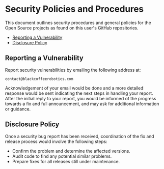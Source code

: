 # Security Policies and Procedures

This document outlines security procedures and general policies for the Open Source projects as found on this user's GitHub repositories.

  * [Reporting a Vulnerability](#reporting-a-vulnerability)
  * [Disclosure Policy](#disclosure-policy)

## Reporting a Vulnerability

Report security vulnerabilities by emailing the following address at:

    contact@blackcoffeerobotics.com

Acknowledgement of your email would be done and a more detailed response would be sent indicating the next steps in handling your report.
After the initial reply to your report, you would be informed of the progress towards a fix and full announcement, and may ask for additional information or guidance.

## Disclosure Policy

Once a security bug report has been received, coordination of the fix and release
process would involve the following steps:

  * Confirm the problem and determine the affected versions.
  * Audit code to find any potential similar problems.
  * Prepare fixes for all releases still under maintenance.

